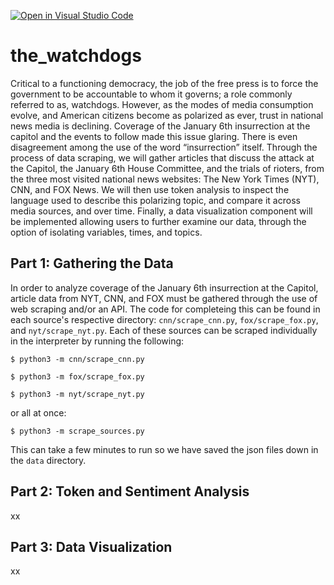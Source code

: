 [![Open in Visual Studio Code](https://classroom.github.com/assets/open-in-vscode-c66648af7eb3fe8bc4f294546bfd86ef473780cde1dea487d3c4ff354943c9ae.svg)](https://classroom.github.com/online_ide?assignment_repo_id=9910330&assignment_repo_type=AssignmentRepo)

<h1>the_watchdogs</h1>

Critical to a functioning democracy, the job of the free press is to force the government to be accountable to whom it governs; a role commonly referred to as, watchdogs. However, as the modes of media consumption evolve, and American citizens become as polarized as ever, trust in national news media is declining. Coverage of the January 6th insurrection at the capitol and the events to follow made this issue glaring. There is even disagreement among the use of the word “insurrection” itself. Through the process of data scraping, we will gather articles that discuss the attack at the Capitol, the January 6th House Committee, and the trials of rioters, from the three most visited national news websites: The New York Times (NYT), CNN, and FOX News. We will then use token analysis to inspect the language used to describe this polarizing topic, and compare it across media sources, and over time. Finally, a data visualization component will be implemented allowing users to further examine our data, through the option of isolating variables, times, and topics.

## Part 1: Gathering the Data

In order to analyze coverage of the January 6th insurrection at the Capitol, article data from NYT, CNN, and FOX must be gathered through the use of web scraping and/or an API. The code for completeing this can be found in each source's respective directory: ``cnn/scrape_cnn.py``, ``fox/scrape_fox.py``, and ``nyt/scrape_nyt.py``. Each of these sources can be scraped individually in the interpreter by running the following:

``$ python3 -m cnn/scrape_cnn.py``

``$ python3 -m fox/scrape_fox.py``

``$ python3 -m nyt/scrape_nyt.py`` 

or all at once:

``$ python3 -m scrape_sources.py``

This can take a few minutes to run so we have saved the json files down in the ``data`` directory.

## Part 2: Token and Sentiment Analysis

xx

## Part 3: Data Visualization

xx
